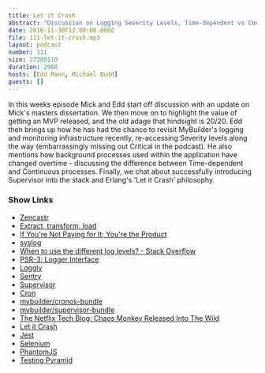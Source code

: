 ```yaml
---
title: Let it Crash
abstract: "Discussion on Logging Severity Levels, Time-dependent vs Continuous processes and more..."
date: 2016-11-30T12:00:00.000Z
file: 111-let-it-crash.mp3
layout: podcast
number: 111
size: 27360110
duration: 2960
hosts: [Edd Mann, Michael Budd]
guests: []
---
```


In this weeks episode Mick and Edd start off discussion with an update on Mick's masters dissertation.
We then move on to highlight the value of getting an MVP released, and the old adage that hindsight is 20/20.
Edd then brings up how he has had the chance to revisit MyBuilder's logging and monitoring infrastructure recently, re-accessing Severity levels along the way (embarrassingly missing out Critical in the podcast).
He also mentions how background processes used within the application have changed overtime - discussing the difference between Time-dependent and Continuous processes.
Finally, we chat about successfully introducing Supervisor into the stack and Erlang's 'Let it Crash' philosophy.

### Show Links

- [Zencastr](https://zencastr.com/)
- [Extract, transform, load](https://en.wikipedia.org/wiki/Extract,_transform,_load)
- [If You're Not Paying for It; You're the Product](http://lifehacker.com/5697167/if-youre-not-paying-for-it-youre-the-product)
- [syslog](https://en.wikipedia.org/wiki/Syslog)
- [When to use the different log levels? - Stack Overflow](http://stackoverflow.com/questions/2031163/when-to-use-the-different-log-levels)
- [PSR-3: Logger Interface](http://www.php-fig.org/psr/psr-3/)
- [Loggly](https://www.loggly.com/)
- [Sentry](https://sentry.io/welcome/)
- [Supervisor](http://supervisord.org/)
- [Cron](https://en.wikipedia.org/wiki/Cron)
- [mybuilder/cronos-bundle](https://github.com/mybuilder/cronos-bundle)
- [mybuilder/supervisor-bundle](https://github.com/mybuilder/supervisor-bundle)
- [The Netflix Tech Blog: Chaos Monkey Released Into The Wild](http://techblog.netflix.com/2012/07/chaos-monkey-released-into-wild.html)
- [Let it Crash](http://wiki.c2.com/?LetItCrash)
- [Jest](https://facebook.github.io/jest/)
- [Selenium](http://www.seleniumhq.org/)
- [PhantomJS](http://phantomjs.org/)
- [Testing Pyramid](http://martinfowler.com/bliki/TestPyramid.html)
